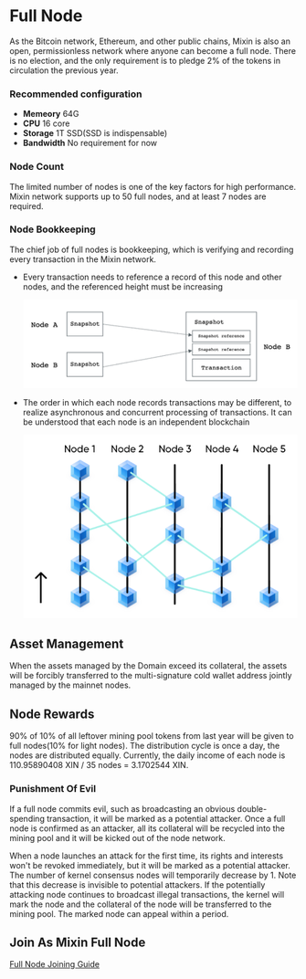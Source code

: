 # Full Node
As the Bitcoin network, Ethereum, and other public chains, Mixin is also an open, permissionless network where anyone can become a full node. There is no election, and the only requirement is to pledge 2% of the tokens in circulation the previous year.

### Recommended configuration
- __Memeory__ 64G
- __CPU__ 16 core
- __Storage__ 1T SSD(SSD is indispensable)
- __Bandwidth__ No requirement for now

### Node Count
The limited number of nodes is one of the key factors for high performance. Mixin network supports up to 50 full nodes, and at least 7 nodes are required.

  ### Node Bookkeeping
  The chief job of full nodes is bookkeeping, which is verifying and recording every transaction in the Mixin network.

- Every transaction needs to reference a record of this node and other nodes, and the referenced height must be increasing

  ![Trasanction Reference](./full-node-transaction.png)

- The order in which each node records transactions may be different, to realize asynchronous and concurrent processing of transactions. It can be understood that each node is an independent blockchain

  ![DAG](./full-node-dag.png)

## Asset Management
When the assets managed by the Domain exceed its collateral, the assets will be forcibly transferred to the multi-signature cold wallet address jointly managed by the mainnet nodes.

## Node Rewards
90% of 10% of all leftover mining pool tokens from last year will be given to full nodes(10% for light nodes). The distribution cycle is once a day, the nodes are distributed equally. Currently, the daily income of each node is 110.95890408 XIN / 35 nodes = 3.1702544 XIN.

### Punishment Of Evil
If a full node commits evil, such as broadcasting an obvious double-spending transaction, it will be marked as a potential attacker. Once a full node is confirmed as an attacker, all its collateral will be recycled into the mining pool and it will be kicked out of the node network.

When a node launches an attack for the first time, its rights and interests won't be revoked immediately, but it will be marked as a potential attacker. The number of kernel consensus nodes will temporarily decrease by 1. Note that this decrease is invisible to potential attackers. If the potentially attacking node continues to broadcast illegal transactions, the kernel will mark the node and the collateral of the node will be transferred to the mining pool. The marked node can appeal within a period.

## Join As Mixin Full Node

[Full Node Joining Guide](../tutorials/full-node-join)
